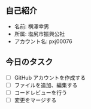 ## 自己紹介
- 名前: 横澤幸男
- 所属: 塩尻市振興公社
- アカウント名: pxj00076

## 今日のタスク
- [ ] GitHub アカウントを作成する
- [ ] ファイルを追加、編集する
- [ ] コードレビューを行う
- [ ] 変更をマージする
